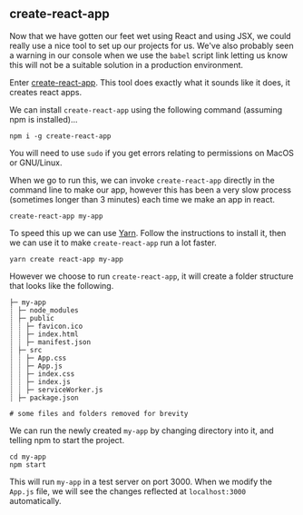 ## create-react-app

Now that we have gotten our feet wet using React and using JSX, we could really use a nice tool to set up our projects for us. We've also probably seen a warning in our console when we use the ```babel``` script link letting us know this will not be a suitable solution in a production environment. 

Enter [create-react-app](https://github.com/facebook/create-react-app). This tool does exactly what it sounds like it does, it creates react apps. 

We can install ```create-react-app``` using the following command (assuming npm is installed)...

```shell
npm i -g create-react-app
```

You will need to use ```sudo``` if you get errors relating to permissions on MacOS or GNU/Linux.

When we go to run this, we can invoke ```create-react-app``` directly in the command line to make our app, however this has been a very slow process (sometimes longer than 3 minutes) each time we make an app in react.

```shell
create-react-app my-app
```

 To speed this up we can use [Yarn](https://yarnpkg.com/en/docs/install). Follow the instructions to install it, then we can use it to make ```create-react-app``` run a lot faster.

```shell
yarn create react-app my-app
```

However we choose to run ```create-react-app```, it will create a folder structure that looks like the following.

```
├─ my-app
┊ ├─ node_modules
┊ ├─ public
┊ ┊ ├─ favicon.ico
┊ ┊ ├─ index.html
┊ ┊ ├─ manifest.json
┊ ├─ src
┊ ┊ ├─ App.css
┊ ┊ ├─ App.js
┊ ┊ ├─ index.css
┊ ┊ ├─ index.js
┊ ┊ ├─ serviceWorker.js
┊ ├─ package.json

# some files and folders removed for brevity
```

We can run the newly created ```my-app``` by changing directory into it, and telling npm to start the project.

```shell
cd my-app
npm start
```

This will run ```my-app``` in a test server on port 3000. When we modify the ```App.js``` file, we will see the changes reflected at ```localhost:3000``` automatically.